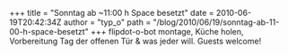 +++
title = "Sonntag ab ~11:00 h Space besetzt"
date = 2010-06-19T20:42:34Z
author = "typ_o"
path = "/blog/2010/06/19/sonntag-ab-11-00-h-space-besetzt"
+++
flipdot-o-bot montage, Küche holen, Vorbereitung Tag der offenen Tür &
was jeder will. Guests welcome\!
